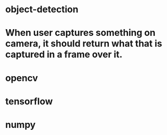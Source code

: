 # object-detection

# When user captures something on camera, it should return what that is captured in a frame over it.

# opencv

# tensorflow

# numpy
